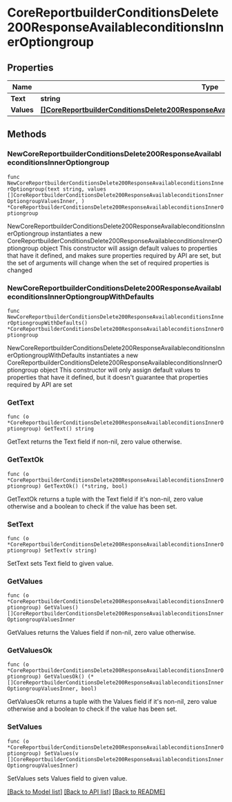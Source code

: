 # CoreReportbuilderConditionsDelete200ResponseAvailableconditionsInnerOptiongroup

## Properties

Name | Type | Description | Notes
------------ | ------------- | ------------- | -------------
**Text** | **string** | text | 
**Values** | [**[]CoreReportbuilderConditionsDelete200ResponseAvailableconditionsInnerOptiongroupValuesInner**](CoreReportbuilderConditionsDelete200ResponseAvailableconditionsInnerOptiongroupValuesInner.md) |  | 

## Methods

### NewCoreReportbuilderConditionsDelete200ResponseAvailableconditionsInnerOptiongroup

`func NewCoreReportbuilderConditionsDelete200ResponseAvailableconditionsInnerOptiongroup(text string, values []CoreReportbuilderConditionsDelete200ResponseAvailableconditionsInnerOptiongroupValuesInner, ) *CoreReportbuilderConditionsDelete200ResponseAvailableconditionsInnerOptiongroup`

NewCoreReportbuilderConditionsDelete200ResponseAvailableconditionsInnerOptiongroup instantiates a new CoreReportbuilderConditionsDelete200ResponseAvailableconditionsInnerOptiongroup object
This constructor will assign default values to properties that have it defined,
and makes sure properties required by API are set, but the set of arguments
will change when the set of required properties is changed

### NewCoreReportbuilderConditionsDelete200ResponseAvailableconditionsInnerOptiongroupWithDefaults

`func NewCoreReportbuilderConditionsDelete200ResponseAvailableconditionsInnerOptiongroupWithDefaults() *CoreReportbuilderConditionsDelete200ResponseAvailableconditionsInnerOptiongroup`

NewCoreReportbuilderConditionsDelete200ResponseAvailableconditionsInnerOptiongroupWithDefaults instantiates a new CoreReportbuilderConditionsDelete200ResponseAvailableconditionsInnerOptiongroup object
This constructor will only assign default values to properties that have it defined,
but it doesn't guarantee that properties required by API are set

### GetText

`func (o *CoreReportbuilderConditionsDelete200ResponseAvailableconditionsInnerOptiongroup) GetText() string`

GetText returns the Text field if non-nil, zero value otherwise.

### GetTextOk

`func (o *CoreReportbuilderConditionsDelete200ResponseAvailableconditionsInnerOptiongroup) GetTextOk() (*string, bool)`

GetTextOk returns a tuple with the Text field if it's non-nil, zero value otherwise
and a boolean to check if the value has been set.

### SetText

`func (o *CoreReportbuilderConditionsDelete200ResponseAvailableconditionsInnerOptiongroup) SetText(v string)`

SetText sets Text field to given value.


### GetValues

`func (o *CoreReportbuilderConditionsDelete200ResponseAvailableconditionsInnerOptiongroup) GetValues() []CoreReportbuilderConditionsDelete200ResponseAvailableconditionsInnerOptiongroupValuesInner`

GetValues returns the Values field if non-nil, zero value otherwise.

### GetValuesOk

`func (o *CoreReportbuilderConditionsDelete200ResponseAvailableconditionsInnerOptiongroup) GetValuesOk() (*[]CoreReportbuilderConditionsDelete200ResponseAvailableconditionsInnerOptiongroupValuesInner, bool)`

GetValuesOk returns a tuple with the Values field if it's non-nil, zero value otherwise
and a boolean to check if the value has been set.

### SetValues

`func (o *CoreReportbuilderConditionsDelete200ResponseAvailableconditionsInnerOptiongroup) SetValues(v []CoreReportbuilderConditionsDelete200ResponseAvailableconditionsInnerOptiongroupValuesInner)`

SetValues sets Values field to given value.



[[Back to Model list]](../README.md#documentation-for-models) [[Back to API list]](../README.md#documentation-for-api-endpoints) [[Back to README]](../README.md)


